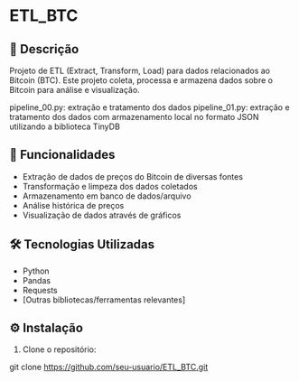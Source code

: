 # ETL_BTC

## 📝 Descrição
Projeto de ETL (Extract, Transform, Load) para dados relacionados ao Bitcoin (BTC). Este projeto coleta, processa e armazena dados sobre o Bitcoin para análise e visualização.

pipeline_00.py: extração e tratamento dos dados
pipeline_01.py: extração e tratamento dos dados com armazenamento local no formato JSON utilizando a biblioteca TinyDB


## 🚀 Funcionalidades
- Extração de dados de preços do Bitcoin de diversas fontes
- Transformação e limpeza dos dados coletados
- Armazenamento em banco de dados/arquivo
- Análise histórica de preços
- Visualização de dados através de gráficos

## 🛠️ Tecnologias Utilizadas
- Python
- Pandas
- Requests
- [Outras bibliotecas/ferramentas relevantes]

## ⚙️ Instalação
1. Clone o repositório:

git clone https://github.com/seu-usuario/ETL_BTC.git
